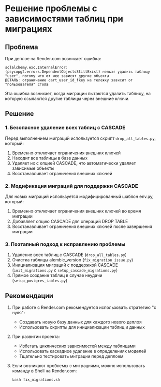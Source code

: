 # Решение проблемы с зависимостями таблиц при миграциях

## Проблема

При деплое на Render.com возникает ошибка:

```
sqlalchemy.exc.InternalError: (psycopg2.errors.DependentObjectsStillExist) нельзя удалить таблицу "user", потому что от нее зависят другие объекты
ДЕТАЛЬ: ограничение cart_user_id_fkey на тележку зависит от "пользователя" стола
```

Эта ошибка возникает, когда миграции пытаются удалить таблицу, на которую ссылаются другие таблицы через внешние ключи.

## Решение

### 1. Безопасное удаление всех таблиц с CASCADE

Перед выполнением миграций используется скрипт `drop_all_tables.py`, который:

1. Временно отключает ограничения внешних ключей
2. Находит все таблицы в базе данных
3. Удаляет их с опцией CASCADE, что автоматически удаляет зависимые объекты
4. Восстанавливает ограничения внешних ключей

### 2. Модификация миграций для поддержки CASCADE

Для новых миграций используется модифицированный шаблон env.py, который:

1. Временно отключает ограничения внешних ключей во время миграции
2. Добавляет опцию CASCADE для операций DROP TABLE
3. Восстанавливает ограничения внешних ключей после завершения миграции

### 3. Поэтапный подход к исправлению проблемы

1. Удаление всех таблиц с CASCADE (`drop_all_tables.py`)
2. Очистка таблицы alembic_version (`fix_migration_issue.py`)
3. Инициализация миграций с поддержкой CASCADE (`init_migrations.py` с `setup_cascade_migrations.py`)
4. Прямое создание таблиц в случае неудачи (`setup_postgres_tables.py`)

## Рекомендации

1. При работе с Render.com рекомендуется использовать стратегию "с нуля":
   - Создавать новую базу данных для каждого нового деплоя
   - Использовать скрипты для инициализации таблиц и данных

2. При развитии проекта:
   - Избегать циклических зависимостей между таблицами
   - Использовать каскадное удаление в определениях моделей
   - Тщательно тестировать миграции перед деплоем

3. Если возникают проблемы с миграциями, можно использовать команду в Shell на Render.com:
   ```
   bash fix_migrations.sh
   ```
